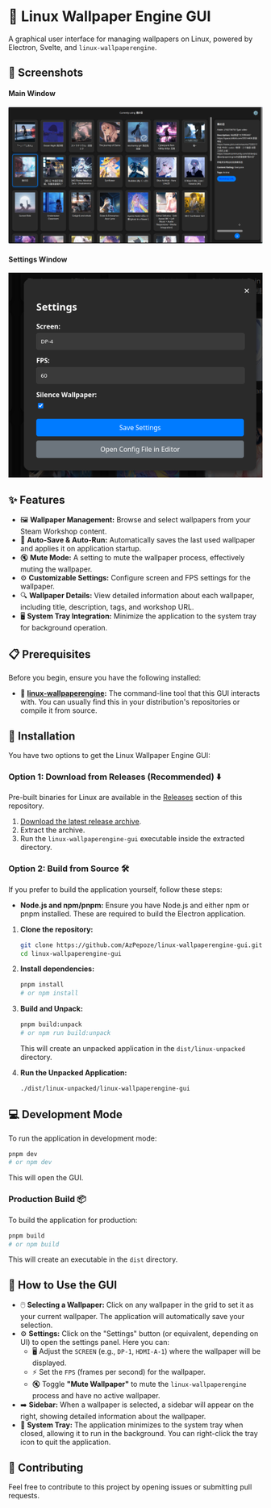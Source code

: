 # 🐧 Linux Wallpaper Engine GUI

A graphical user interface for managing wallpapers on Linux, powered by Electron, Svelte, and `linux-wallpaperengine`.

## 📸 Screenshots

#### Main Window

![Main Window](imgs/main.png)

#### Settings Window

![Settings Window](imgs/setting.png)

## ✨ Features

- 🖼️ **Wallpaper Management:** Browse and select wallpapers from your Steam Workshop content.
- 💾 **Auto-Save & Auto-Run:** Automatically saves the last used wallpaper and applies it on application startup.
- 🔇 **Mute Mode:** A setting to mute the wallpaper process, effectively muting the wallpaper.
- ⚙️ **Customizable Settings:** Configure screen and FPS settings for the wallpaper.
- 🔍 **Wallpaper Details:** View detailed information about each wallpaper, including title, description, tags, and workshop URL.
- 🖥️ **System Tray Integration:** Minimize the application to the system tray for background operation.

## 📋 Prerequisites

Before you begin, ensure you have the following installed:

- 🐧 **[linux-wallpaperengine](https://github.com/Almamu/linux-wallpaperengine):** The command-line tool that this GUI interacts with. You can usually find this in your distribution's repositories or compile it from source.

## 🚀 Installation

You have two options to get the Linux Wallpaper Engine GUI:

### Option 1: Download from Releases (Recommended) ⬇️

Pre-built binaries for Linux are available in the [Releases](https://github.com/AzPepoze/linux-wallpaperengine-gui/releases) section of this repository.

1.   [Download the latest release archive](https://github.com/AzPepoze/linux-wallpaperengine-gui/releases/download/latest/linux-wallpaperengine-gui.zip).
2.   Extract the archive.
3.   Run the `linux-wallpaperengine-gui` executable inside the extracted directory.

### Option 2: Build from Source 🛠️

If you prefer to build the application yourself, follow these steps:

- **Node.js and npm/pnpm:** Ensure you have Node.js and either npm or pnpm installed. These are required to build the Electron application.

1.   **Clone the repository:**

     ```bash
     git clone https://github.com/AzPepoze/linux-wallpaperengine-gui.git
     cd linux-wallpaperengine-gui
     ```

2.   **Install dependencies:**

     ```bash
     pnpm install
     # or npm install
     ```

3.   **Build and Unpack:**

     ```bash
     pnpm build:unpack
     # or npm run build:unpack
     ```

     This will create an unpacked application in the `dist/linux-unpacked` directory.

4.   **Run the Unpacked Application:**
     ```bash
     ./dist/linux-unpacked/linux-wallpaperengine-gui
     ```

## 💻 Development Mode

To run the application in development mode:

```bash
pnpm dev
# or npm dev
```

This will open the GUI.

### Production Build 📦

To build the application for production:

```bash
pnpm build
# or npm build
```

This will create an executable in the `dist` directory.

## 📖 How to Use the GUI

- 🖱️ **Selecting a Wallpaper:** Click on any wallpaper in the grid to set it as your current wallpaper. The application will automatically save your selection.
- ⚙️ **Settings:** Click on the "Settings" button (or equivalent, depending on UI) to open the settings panel. Here you can:
     - 🖥️ Adjust the `SCREEN` (e.g., `DP-1`, `HDMI-A-1`) where the wallpaper will be displayed.
     - ⚡ Set the `FPS` (frames per second) for the wallpaper.
     - 🔇 Toggle **"Mute Wallpaper"** to mute the `linux-wallpaperengine` process and have no active wallpaper.
- ➡️ **Sidebar:** When a wallpaper is selected, a sidebar will appear on the right, showing detailed information about the wallpaper.
- 🔽 **System Tray:** The application minimizes to the system tray when closed, allowing it to run in the background. You can right-click the tray icon to quit the application.

## 🤝 Contributing

Feel free to contribute to this project by opening issues or submitting pull requests.
